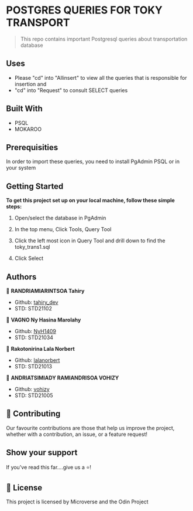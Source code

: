 # POSTGRES QUERIES FOR TOKY TRANSPORT 

> This repo contains important Postgresql queries about transportation database   


## Uses
 
 - Please "cd" into "Allinsert" to view all the queries that is responsible for insertion and
 - "cd" into "Request" to consult SELECT queries


## Built With

 - PSQL
 - MOKAROO


## Prerequisities

In order to import these queries, you need to install PgAdmin PSQL or in your system

## Getting Started

**To get this project set up on your local machine, follow these simple steps:**

  1. Open/select the database in PgAdmin

  2. In the top menu, Click Tools, Query Tool

  3. Click the left most icon in Query Tool and drill down to find the toky_trans1.sql

  4. Click Select


## Authors

👤 **RANDRIAMIARINTSOA Tahiry**

- Github: [tahiry_dev](https://github.com/tahiry-dev)
- STD: STD21102

👤 **VAGNO Ny Hasina Marolahy**

- Github: [NyH1409](https://github.com/NyH1409)
- STD: STD21034

👤 **Rakotonirina Lala Norbert**

- Github: [lalanorbert](https://github.com/lalanorbert)
- STD: STD21013

👤 **ANDRIATSIMIADY RAMIANDRISOA VOHIZY**

- Github: [vohizy](https://github.com/Vohizy)
- STD: STD21005

## 🤝 Contributing

Our favourite contributions are those that help us improve the project, whether with a contribution, an issue, or a feature request!

## Show your support

If you've read this far....give us a ⭐️!

## 📝 License

This project is licensed by Microverse and the Odin Project

